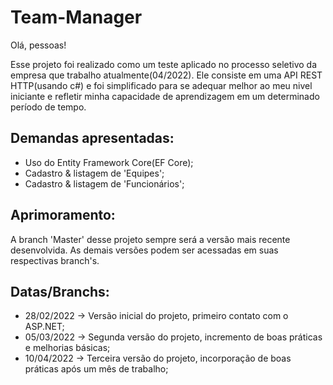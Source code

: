 # Team-Manager

Olá, pessoas!

Esse projeto foi realizado como um teste aplicado no processo seletivo da empresa que trabalho atualmente(04/2022).
Ele consiste em uma API REST HTTP(usando c#) e foi simplificado para se adequar melhor ao meu nivel iniciante e refletir minha capacidade de aprendizagem em um determinado período de tempo.

## Demandas apresentadas:
- Uso do Entity Framework Core(EF Core);
- Cadastro & listagem de 'Equipes';
- Cadastro & listagem de 'Funcionários';

## Aprimoramento:
A branch 'Master' desse projeto sempre será a versão mais recente desenvolvida. As demais versões podem ser acessadas em suas respectivas branch's.

## Datas/Branchs:
- 28/02/2022 -> Versão inicial do projeto, primeiro contato com o ASP.NET;
- 05/03/2022 -> Segunda versão do projeto, incremento de boas práticas e melhorias básicas;
- 10/04/2022 -> Terceira versão do projeto, incorporação de boas práticas após um mês de trabalho;
